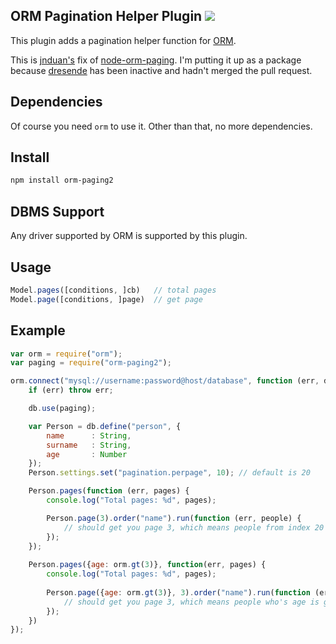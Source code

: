 ## ORM Pagination Helper Plugin [![](https://badge.fury.io/js/orm-paging.png)](https://npmjs.org/package/orm-paging)

This plugin adds a pagination helper function for [ORM](http://dresende.github.io/node-orm2).

This is [jnduan's](https://github.com/jnduan/node-orm-paging) fix of [node-orm-paging](https://github.com/dresende/node-orm-paging). I'm putting it up as a package because [dresende](https://github.com/dresende) has been inactive and hadn't merged the pull request.

## Dependencies

Of course you need `orm` to use it. Other than that, no more dependencies.

## Install

```sh
npm install orm-paging2
```

## DBMS Support

Any driver supported by ORM is supported by this plugin.

## Usage

```js
Model.pages([conditions, ]cb)   // total pages
Model.page([conditions, ]page)  // get page
```

## Example

```js
var orm = require("orm");
var paging = require("orm-paging2");

orm.connect("mysql://username:password@host/database", function (err, db) {
	if (err) throw err;

	db.use(paging);

	var Person = db.define("person", {
		name      : String,
		surname   : String,
		age       : Number
	});
	Person.settings.set("pagination.perpage", 10); // default is 20

	Person.pages(function (err, pages) {
		console.log("Total pages: %d", pages);

		Person.page(3).order("name").run(function (err, people) {
			// should get you page 3, which means people from index 20 to 29 (ordered by name)
		});
	});
	
	Person.pages({age: orm.gt(3)}, function(err, pages) {
	    console.log("Total pages: %d", pages);
      
        Person.page({age: orm.gt(3)}, 3).order("name").run(function (err, people) {
            // should get you page 3, which means people who's age is greater than 3 from index 20 to 29 (ordered by name)
        });
	})
});
```

